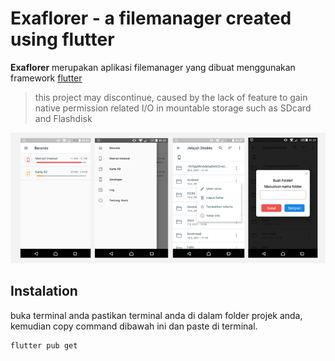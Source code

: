# Exaflorer - a filemanager created using flutter 

**Exaflorer** merupakan aplikasi filemanager yang dibuat menggunakan framework [flutter](www.flutter.com)

> this project may discontinue, caused by the lack of feature to gain native permission related I/O in mountable storage such as SDcard and Flashdisk 

<img src="screens/screen.png"  />

## Instalation

buka terminal anda pastikan terminal anda di dalam folder projek anda, kemudian copy command dibawah ini dan paste di terminal.

    flutter pub get




